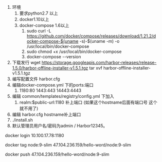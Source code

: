 1. 环境
    1. 要求python2.7 以上 
    2. docker1.10以上
    3. docker-compose 1.6以上
        1. sudo curl -L https://github.com/docker/compose/releases/download/1.21.2/docker-compose-$(uname -s)-$(uname -m) -o /usr/local/bin/docker-compose
        2. sudo chmod +x /usr/local/bin/docker-compose
        3. docker-compose --version
2. 下载发行
    wget https://storage.googleapis.com/harbor-releases/release-1.5.0/harbor-offline-installer-v1.5.1.tgz
    tar xvf harbor-offline-installer-v1.5.1.tgz
3. 编写配置文件 harbor.cfg
4. 编辑docker-compose.yml 下的ports:端口
    1. 1180:80 1443:443 14443:4443
5. 编辑 common/templates/registry/config.yml 下加入
    1. realm:$public-url:1180 补上端口 (如果这个hostname后面有端口号 这个就不用了)
6. 编辑 harbor.cfg hostname补上端口
7. ./install.sh
8. 默认管理员用户名/密码为admin / Harbor12345。

docker login 10.100.17.78:1180

docker tag node:9-slim 47.104.236.159/hello-word/node:9-slim

docker push 47.104.236.159/hello-word/node:9-slim